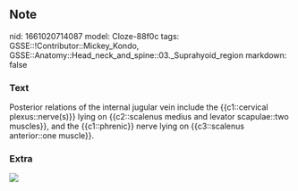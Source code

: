 ## Note
nid: 1661020714087
model: Cloze-88f0c
tags: GSSE::!Contributor::Mickey_Kondo, GSSE::Anatomy::Head_neck_and_spine::03._Suprahyoid_region
markdown: false

### Text
Posterior relations of the internal jugular vein include the {{c1::cervical plexus::nerve(s)}} lying on {{c2::scalenus medius and levator scapulae::two muscles}}, and the {{c1::phrenic}} nerve lying on {{c3::scalenus anterior::one muscle}}.

### Extra
<img src="Internal-jugular-vein-connections.jpg">
